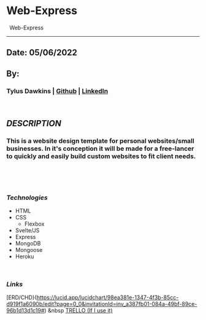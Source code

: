 # Web-Express
&nbsp;
Web-Express
&nbsp;
***
## Date: 05/06/2022

## By: 

### Tylus Dawkins | [Github](https://github.com/TylusDawkins) | [LinkedIn](https://www.linkedin.com/in/tylus-dawkins-292785160/)

 &nbsp;
 ## ***DESCRIPTION***
 ### This is a website design template for personal websites/small businesses. In it's conception it will be made for a free-lancer to quickly and easily build custom websites to fit client needs.
 &nbsp;
 
 &nbsp;
 ### ***Technologies***
 * HTML
 * CSS
    * Flexbox
 * Svelte/JS
 * Express
 * MongoDB
 * Mongoose
 * Heroku

&nbsp;
 ### ***Links***

[ERD/CHD}(https://lucid.app/lucidchart/98ea381e-1347-4f3b-85cc-d919f1a6090b/edit?page=0_0&invitationId=inv_a387fb01-084a-49bf-89ce-96b1d13d1c19#)
&nbsp
[TRELLO (If I use it)](https://trello.com/b/KpoTbuGD/ez-websites)
